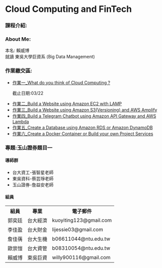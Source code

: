 <h1> Cloud Computing and FinTech
<h3>課程介紹:</h3>

<h3>About Me:</h3>

本名: 賴威博 <br>
就讀 東吳大學巨資系 (Big Data Management) <br>

<h3>作業繳交區:</h3>
<ul>
	<li>
		<a href="homework/0318_HW.md">作業一_What do you think of Cloud Computing ?</a><p>截止日期:03/22</p>
	</li>
	<li>
		<a href="https://youtu.be/rE4RbrbPYiU">作業二_Build a Website using Amazon EC2 with LAMP</a>
	</li>
	<li>
		<a href="homework/0322_HW.md">作業三_Build a Website using Amazon S3(Versioning) and AWS Amplify</a>
	</li>
	<li>
		<a href="homework/0322_HW.md">作業四_Build a Telegram Chatbot using Amazon API Gateway and AWS Lambda</a>
	</li>
	<li>
		<a href="homework/0322_HW.md">作業五_Create a Database using Amazon RDS or Amazon DynamoDB</a>
	</li>
	<li>
		<a href="homework/0322_HW.md">作業六_Create a Docker Container or Build your own Project Services</a>
	</li>
</ul>  
<h3>專題:玉山證券題目一</h3>
<h4>導師群</h4>
<ul>
	<li> 台大資工-張智星老師 </li>
	<li> 東吳資科-蔡芸琤老師</li>
	<li> 玉山證券-詹益安老師</li>
</ul>	
<h4>組員</h4>
<table>
  <tr>
    <th>組員</th>
    <th>專業</th>
    <th>電子郵件</th>
  </tr>
  <tr>
    <td>郭奕廷</td>
    <td>台大經濟</td>
    <td>kuoyiting123@gmail.com</td>
  </tr>
  <tr>
    <td>李佳盈</td>
    <td>台大財金</td>
    <td>lijessie03@gmail.com</td>
  </tr>
  <tr>
    <td>詹佳蒨</td>
    <td>台大生機</td>
    <td>b06611044@ntu.edu.tw</td>
  </tr>
  <tr>
    <td>歐崇愷</td>
    <td>台大資管</td>
    <td>b08310054@ntu.edu.tw</td>
  </tr>
  <tr>
    <td>賴威博</td>
    <td>東吳巨資</td>
    <td>willy900116@gmail.com</td>
  </tr>
</table>


